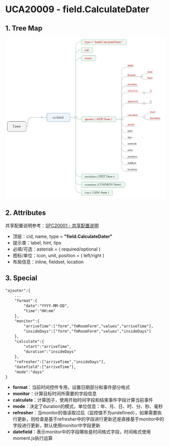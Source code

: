 # UCA20009 - field.CalculateDater

## 1. Tree Map

![](/_images/specs/field/field-009-01.JPG)

## 2. Attributes

共享配置说明参考：[SPC20001 - 共享配置说明](/environment/specifications/212fields/spc20001-shared-configuration.md)

* 顶层：cid, name, type = **"field.CalculateDater"**
* 提示类：label, hint, tips
* 必填/可选：asterisk = \( required/optional \)
* 图标/单位：icon, unit, position = \( left/right \)
* 布局信息：inline, fieldset, location

## 3. Special

```
"ajouter":{
    ...
    "format":{
        "date":"YYYY-MM-DD",
        "time":"HH:mm"
    },
    "monitor":{
        "arriveTime":["form","fmRoomForm","values","arriveTime"],
        "insideDays":["form","fmRoomForm","values","insideDays"]
    },
    "calculate":{
        "start":"arriveTime",
        "duration":"insideDays"
    },
    "refresher":["arriveTime","insideDays"],
    "datefield":["arriveTime"],
    "mode":"days"
}
```

* **format**：当前时间控件专用，设置日期部分和事件部分格式
* **monitor**：计算目标时间所需要的字段信息
* **calculate**：计算因子，使用开始时间字段和结束事件字段计算当前事件
* **mode**：决定了duration的模式，单位信息：年、月、日、时、分、秒、毫秒
* **refresher**：当monitor的值读取过后（监控值不为undefined），如果需要执行更新，则检查是基于refresher中的字段进行更新还是直接基于monitor中的字段进行更新，默认使用monitor中字段更新
* **datefield**：表示monitor中的字段哪些是时间格式字段，时间格式使用moment.js执行运算



